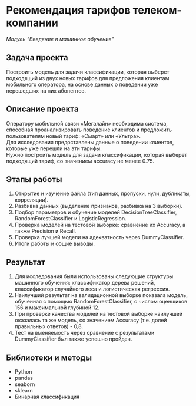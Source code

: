 # Рекомендация тарифов телеком-компании

_Модуль "Введение в машинное обучение"_


## Задача проекта

Построить модель для задачи классификации, которая выберет подходящий из двух новых тарифов для предложения клиентам мобильного оператора, на основе данных о поведении уже перешедших на них абонентов.


## Описание проекта

Оператору мобильной связи «Мегалайн» необходима система, способная проанализировать поведение клиентов и предложить пользователям новый тариф: «Смарт» или «Ультра».  
Для исследования предоставлены данные о поведении клиентов, которые уже перешли на эти тарифы.  
Нужно построить модель для задачи классификации, которая выберет подходящий тариф, со значением accuracy не менее 0.75.


## Этапы работы

1. Открытие и изучение файла (тип данных, пропуски, нули, дубликаты, корреляции).
2. Разбивка данных (выделение признаков, разбивка на 3 выборки).
3. Подбор параметров и обучение моделей DecisionTreeClassifier, RandomForestClassifier и LogisticRegression.
5. Проверка моделей на тестовой выборке: сравнение их Accuracy, а также Precision и Recall.
6. Проверка лучшей модели на адекватность через DummyClassifier.
7. Итоги работы и общие выводы.


## Результат

1. Для исследования были использованы следующие структуры машинного обучения: классификатор дерева решений, классификатор случайного леса и логистическая регрессия.
2. Наилучший результат на валидационной выборке показала модель, обученная с помощью RandomForestClassifier, с числом оценщиков 156 и максимальной глубиной 12.
3. При проверке качества моделей на тестовой выборке наилучшей оказалась та же модель, со значением Accuracy (т.е. долей правильных ответов) - 0,8.
4. Тест на вменяемость через сравнение с результатами DummyClassifier был также успешно пройден.


## Библиотеки и методы

- Python
- pandas
- seaborn
- sklearn
- Бинарная классификация

